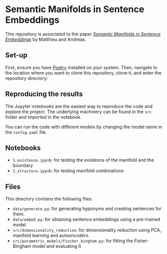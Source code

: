 # Semantic Manifolds in Sentence Embeddings

This repository is associated to the paper <a href="">*Semantic Manifolds in Sentence Embeddings*</a> by Matthieu and Andreas. 


## Set-up

First, ensure you have [Poetry](https://python-poetry.org/docs/#installation) installed on your system. Then, navigate to the location where you want to clone this repository, clone it, and enter the repository directory:

## Reproducing the results

The Jupyter notebooks are the easiest way to reproduce the code and explore the project. The underlying machinery can be found in the `src` folder and imported in the notebook.

You can run the code with different models by changing the model name in the `config.yaml` file.

## Notebooks

- `1_existence.ipynb`: for testing the existence of the manifold and the boundary
- `2_structure.ipynb`: for testing manifold combinations

## Files

This directory contains the following files:
* `data/generate.py`: for generating hyponyms and creating sentences for them.
* `data/embed.py`: for obtaining sentence embeddings using a pre-trained model.
* `src/dimensionality_reduction`: for dimensionality reduction using PCA, manifold learning and autoencoders.
* `src/parametric_models/fischer_bingham.py`: for fitting the Fisher-Bingham model and evaluating it.

